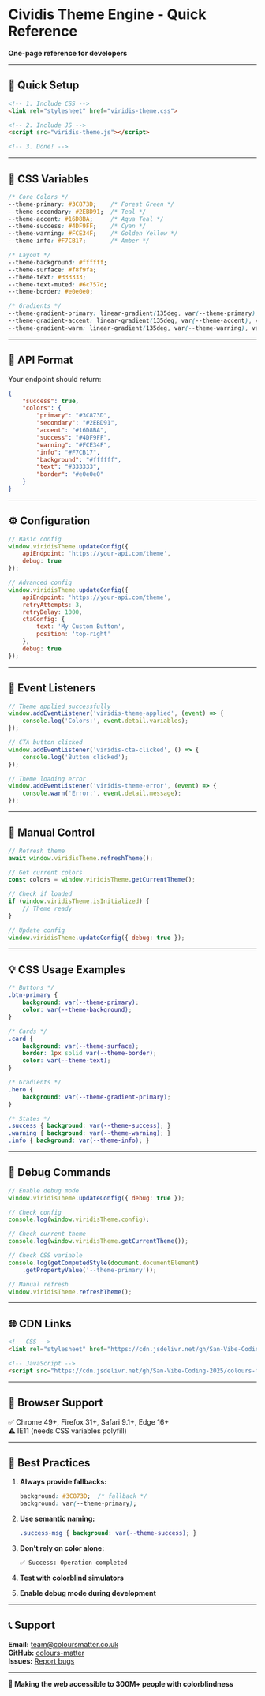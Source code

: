 # Cividis Theme Engine - Quick Reference

**One-page reference for developers**

---

## 🚀 Quick Setup

```html
<!-- 1. Include CSS -->
<link rel="stylesheet" href="viridis-theme.css">

<!-- 2. Include JS -->
<script src="viridis-theme.js"></script>

<!-- 3. Done! -->
```

---

## 🎨 CSS Variables

```css
/* Core Colors */
--theme-primary: #3C873D;    /* Forest Green */
--theme-secondary: #2EBD91;  /* Teal */
--theme-accent: #16D8BA;     /* Aqua Teal */
--theme-success: #4DF9FF;    /* Cyan */
--theme-warning: #FCE34F;    /* Golden Yellow */
--theme-info: #F7CB17;       /* Amber */

/* Layout */
--theme-background: #ffffff;
--theme-surface: #f8f9fa;
--theme-text: #333333;
--theme-text-muted: #6c757d;
--theme-border: #e0e0e0;

/* Gradients */
--theme-gradient-primary: linear-gradient(135deg, var(--theme-primary), var(--theme-secondary));
--theme-gradient-accent: linear-gradient(135deg, var(--theme-accent), var(--theme-success));
--theme-gradient-warm: linear-gradient(135deg, var(--theme-warning), var(--theme-info));
```

---

## 🔌 API Format

Your endpoint should return:

```json
{
    "success": true,
    "colors": {
        "primary": "#3C873D",
        "secondary": "#2EBD91",
        "accent": "#16D8BA",
        "success": "#4DF9FF",
        "warning": "#FCE34F",
        "info": "#F7CB17",
        "background": "#ffffff",
        "text": "#333333",
        "border": "#e0e0e0"
    }
}
```

---

## ⚙️ Configuration

```javascript
// Basic config
window.viridisTheme.updateConfig({
    apiEndpoint: 'https://your-api.com/theme',
    debug: true
});

// Advanced config
window.viridisTheme.updateConfig({
    apiEndpoint: 'https://your-api.com/theme',
    retryAttempts: 3,
    retryDelay: 1000,
    ctaConfig: {
        text: 'My Custom Button',
        position: 'top-right'
    },
    debug: true
});
```

---

## 🎯 Event Listeners

```javascript
// Theme applied successfully
window.addEventListener('viridis-theme-applied', (event) => {
    console.log('Colors:', event.detail.variables);
});

// CTA button clicked
window.addEventListener('viridis-cta-clicked', () => {
    console.log('Button clicked');
});

// Theme loading error
window.addEventListener('viridis-theme-error', (event) => {
    console.warn('Error:', event.detail.message);
});
```

---

## 🔧 Manual Control

```javascript
// Refresh theme
await window.viridisTheme.refreshTheme();

// Get current colors
const colors = window.viridisTheme.getCurrentTheme();

// Check if loaded
if (window.viridisTheme.isInitialized) {
    // Theme ready
}

// Update config
window.viridisTheme.updateConfig({ debug: true });
```

---

## 💡 CSS Usage Examples

```css
/* Buttons */
.btn-primary {
    background: var(--theme-primary);
    color: var(--theme-background);
}

/* Cards */
.card {
    background: var(--theme-surface);
    border: 1px solid var(--theme-border);
    color: var(--theme-text);
}

/* Gradients */
.hero {
    background: var(--theme-gradient-primary);
}

/* States */
.success { background: var(--theme-success); }
.warning { background: var(--theme-warning); }
.info { background: var(--theme-info); }
```

---

## 🐛 Debug Commands

```javascript
// Enable debug mode
window.viridisTheme.updateConfig({ debug: true });

// Check config
console.log(window.viridisTheme.config);

// Check current theme
console.log(window.viridisTheme.getCurrentTheme());

// Check CSS variable
console.log(getComputedStyle(document.documentElement)
    .getPropertyValue('--theme-primary'));

// Manual refresh
window.viridisTheme.refreshTheme();
```

---

## 🌐 CDN Links

```html
<!-- CSS -->
<link rel="stylesheet" href="https://cdn.jsdelivr.net/gh/San-Vibe-Coding-2025/colours-matter@main/viridis-theme.css">

<!-- JavaScript -->
<script src="https://cdn.jsdelivr.net/gh/San-Vibe-Coding-2025/colours-matter@main/viridis-theme.js"></script>
```

---

## 📱 Browser Support

✅ Chrome 49+, Firefox 31+, Safari 9.1+, Edge 16+  
⚠️ IE11 (needs CSS variables polyfill)

---

## 🎯 Best Practices

1. **Always provide fallbacks:**
   ```css
   background: #3C873D;  /* fallback */
   background: var(--theme-primary);
   ```

2. **Use semantic naming:**
   ```css
   .success-msg { background: var(--theme-success); }
   ```

3. **Don't rely on color alone:**
   ```html
   ✅ Success: Operation completed
   ```

4. **Test with colorblind simulators**

5. **Enable debug mode during development**

---

## 📞 Support

**Email:** team@coloursmatter.co.uk  
**GitHub:** [colours-matter](https://github.com/San-Vibe-Coding-2025/colours-matter)  
**Issues:** [Report bugs](https://github.com/San-Vibe-Coding-2025/colours-matter/issues)

---

**🎨 Making the web accessible to 300M+ people with colorblindness**
